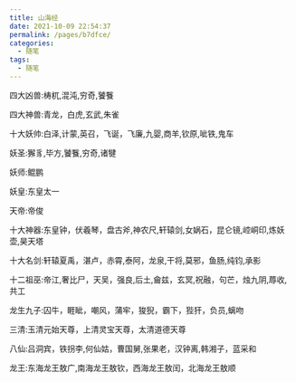 ```yaml
---
title: 山海经
date: 2021-10-09 22:54:37
permalink: /pages/b7dfce/
categories:
  - 随笔
tags:
  - 随笔
---
```



四大凶兽:梼杌,混沌,穷奇,饕餮

四大神兽:青龙，白虎,玄武,朱雀

十大妖帅:白泽,计蒙,英召，飞诞，飞廉,九婴,商羊,钦原,呲铁,鬼车

妖圣:獬豸,毕方,饕餮,穷奇,诸犍

妖师:鲲鹏

妖皇:东皇太一

天帝:帝俊

十大神器:东皇钟，伏羲琴，盘古斧,神农尺,轩辕剑,女娲石，昆仑镜,崆峒印,炼妖壶,昊天塔

十大名剑:轩辕夏禹，湛卢，赤霄,泰阿，龙泉,干将,莫邪，鱼肠,纯钧,承影

十二祖巫:帝江,奢比尸，天吴，强良,后土,龠兹，玄冥,祝融，句芒，烛九阴,蓐收,共工

龙生九子:囚牛，睚眦，嘲风，蒲牢，狻猊，霸下，狴犴，负员,螭吻

三清:玉清元始天尊，上清灵宝天尊，太清道德天尊

八仙:吕洞宾，铁拐李,何仙姑，曹国舅,张果老，汉钟离,韩湘子，蓝采和

龙王:东海龙王敖广,南海龙王敖钦，西海龙王敖闰，北海龙王敖顺

